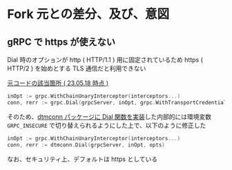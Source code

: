 # Fork 元との差分、及び、意図

## gRPC で https が使えない

Dial 時のオプションが http ( HTTP/1.1 ) 用に固定されているため https ( HTTP/2 ) を始めとする TLS 通信だと利用できない


[元コードの該当箇所 ( 23.05.18 時点 )](https://github.com/dtm-labs/dtm/blob/90160a8/client/dtmgrpc/dtmgimp/grpc_clients.go#LL63C3-L64C109)

```go
inOpt := grpc.WithChainUnaryInterceptor(interceptors...)
conn, rerr := grpc.Dial(grpcServer, inOpt, grpc.WithTransportCredentials(insecure.NewCredentials()), opts)
```

そのため、[dtmconn パッケージに Dial 関数を実装](client/dtmconn/dial.go)した内部的には環境変数 `GRPC_INSECURE` で切り替えられるようにした上で、以下のように修正した

```go
inOpt := grpc.WithChainUnaryInterceptor(interceptors...)
conn, rerr := dtmconn.Dial(grpcServer, inOpt, opts)
```

なお、セキュリティ上、デフォルトは https としている
